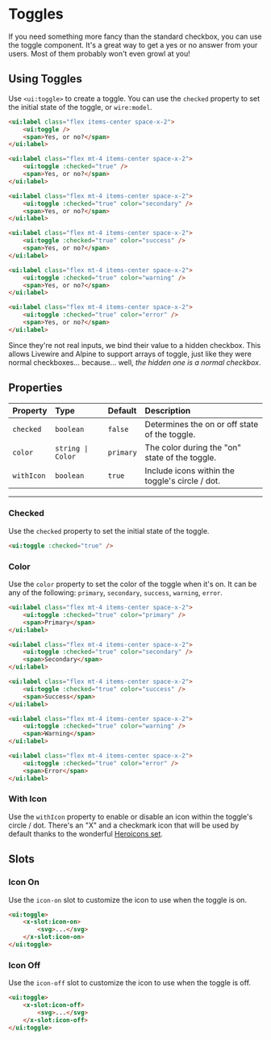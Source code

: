 # Toggles

If you need something more fancy than the standard checkbox, you can use the toggle component. It's
a great way to get a yes or no answer from your users. Most of them probably won't even growl at you!

## Using Toggles

Use `<ui:toggle>` to create a toggle. You can use the `checked` property to set the initial state of the toggle, or `wire:model`.

```html +demo
<ui:label class="flex items-center space-x-2">
    <ui:toggle />
    <span>Yes, or no?</span>
</ui:label>

<ui:label class="flex mt-4 items-center space-x-2">
    <ui:toggle :checked="true" />
    <span>Yes, or no?</span>
</ui:label>

<ui:label class="flex mt-4 items-center space-x-2">
    <ui:toggle :checked="true" color="secondary" />
    <span>Yes, or no?</span>
</ui:label>

<ui:label class="flex mt-4 items-center space-x-2">
    <ui:toggle :checked="true" color="success" />
    <span>Yes, or no?</span>
</ui:label>

<ui:label class="flex mt-4 items-center space-x-2">
    <ui:toggle :checked="true" color="warning" />
    <span>Yes, or no?</span>
</ui:label>

<ui:label class="flex mt-4 items-center space-x-2">
    <ui:toggle :checked="true" color="error" />
    <span>Yes, or no?</span>
</ui:label>
```

Since they're not real inputs, we bind their value to a hidden checkbox. This allows Livewire and Alpine to support arrays of toggle, just like they were normal checkboxes... because... well, _the hidden one is a normal checkbox_.

## Properties

| Property | Type | Default | Description |
|:---|:---|:---|:---|
| `checked` | `boolean` | `false` | Determines the on or off state of the toggle. |
| `color` | `string \| Color` | `primary` | The color during the "on" state of the toggle. |
| `withIcon` | `boolean` | `true` | Include icons within the toggle's circle / dot. |

---

### Checked
Use the `checked` property to set the initial state of the toggle.

```html
<ui:toggle :checked="true" />
```

### Color

Use the `color` property to set the color of the toggle when it's on. It can be any of the following:
`primary`, `secondary`, `success`, `warning`, `error`.

```html +demo
<ui:label class="flex mt-4 items-center space-x-2">
    <ui:toggle :checked="true" color="primary" />
    <span>Primary</span>
</ui:label>

<ui:label class="flex mt-4 items-center space-x-2">
    <ui:toggle :checked="true" color="secondary" />
    <span>Secondary</span>
</ui:label>

<ui:label class="flex mt-4 items-center space-x-2">
    <ui:toggle :checked="true" color="success" />
    <span>Success</span>
</ui:label>

<ui:label class="flex mt-4 items-center space-x-2">
    <ui:toggle :checked="true" color="warning" />
    <span>Warning</span>
</ui:label>

<ui:label class="flex mt-4 items-center space-x-2">
    <ui:toggle :checked="true" color="error" />
    <span>Error</span>
</ui:label>
```


### With Icon

Use the `withIcon` property to enable or disable an icon within the toggle's circle / dot.
There's an "X" and a checkmark icon that will be used by default thanks to the wonderful [Heroicons set](https://heroicons.com).


## Slots
### Icon On
Use the `icon-on` slot to customize the icon to use when the toggle is on.

```html
<ui:toggle>
    <x-slot:icon-on>
        <svg>...</svg>
    </x-slot:icon-on>
</ui:toggle>
```

### Icon Off
Use the `icon-off` slot to customize the icon to use when the toggle is off.

```html
<ui:toggle>
    <x-slot:icon-off>
        <svg>...</svg>
    </x-slot:icon-off>
</ui:toggle>
```
